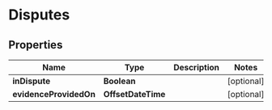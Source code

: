 

# Disputes


## Properties

| Name | Type | Description | Notes |
|------------ | ------------- | ------------- | -------------|
|**inDispute** | **Boolean** |  |  [optional] |
|**evidenceProvidedOn** | **OffsetDateTime** |  |  [optional] |



